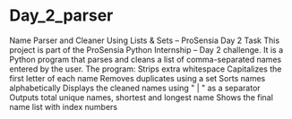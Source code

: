 # Day_2_parser
Name Parser and Cleaner Using Lists &amp; Sets – ProSensia Day 2 Task
This project is part of the ProSensia Python Internship – Day 2 challenge.
It is a Python program that parses and cleans a list of comma-separated names entered by the user.
The program:
Strips extra whitespace
Capitalizes the first letter of each name
Removes duplicates using a set
Sorts names alphabetically
Displays the cleaned names using " | " as a separator
Outputs total unique names, shortest and longest name
Shows the final name list with index numbers
